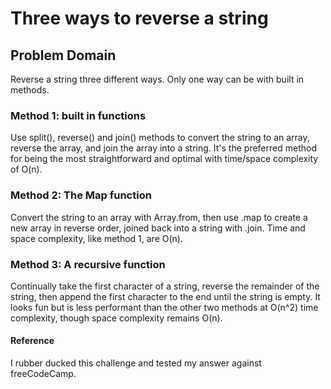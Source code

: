 # Three ways to reverse a string

## Problem Domain

Reverse a string three different ways.  Only one way can be with built in methods.

### Method 1: built in functions

Use split(), reverse() and join() methods to convert the string to an array, reverse the array, and join the array into a string.  It's the preferred method for being the most straightforward and optimal with time/space complexity of O(n).

### Method 2: The Map function

Convert the string to an array with Array.from, then use .map to create a new array in reverse order, joined back into a string with .join.  Time and space complexity, like method 1, are O(n).

### Method 3: A recursive function

Continually take the first character of a string, reverse the remainder of the string, then append the first character to the end until the string is empty.  It looks fun but is less performant than the other two methods at O(n^2) time complexity, though space complexity remains O(n).

#### Reference

I rubber ducked this challenge and tested my answer against freeCodeCamp.

